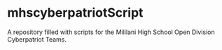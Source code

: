 # mhscyberpatriotScript
A repository filled with scripts for the Mililani High School Open Division Cyberpatriot Teams.
